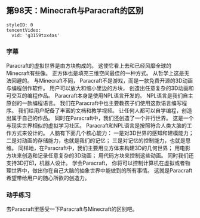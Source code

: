 ## 第98天：Minecraft与Paracraft的区别


```@TencentVideo
styleID: 0
tencentVideo:
  vid: 'g3159txx4as'

```
### 字幕

Paracraft的虚拟世界是由方块构成的。
这使它看上去和已经风靡全球的Minecraft有些像。
正方体也是填充三维空间最佳的一种方式。
从哲学上这是无法回避的。
与Minecraft不同，
Paracraft不是游戏，而是一款免费开源的3D动画与编程创作软件。
用户可以放大和缩小里边的方块，
创造出任意复杂的3D动画和可交互的编程作品。
Paracraft本身是使用NPL语言开发的。
NPL语言是我们自主原创的一款编程语言。
我们在Paracraft中也主要教孩子们使用这款语言编写程序。
我们给用户配备了丰富的文档和教学视频。
让任何人都可以自学编程，创造出属于自己的作品。
同时在Paracraft中，我们还创造了一个并行世界。
这是一个与现实世界相似的虚拟学习社区。
Paracraft和NPL语言是按照符合人类大脑的工作方式来设计的。
人脑有下面几个核心能力：
一是对3D世界的感知和建模能力；
二是对动画的存储能力，也就是我们的记忆；
三是对记忆的控制能力，也就是思维。
同样地，在Paracraft中，我们主要用立方体来构建3D的几何世界；
用电影方块来创造和记录任意复杂的3D动画；
用代码方块来控制这些动画。
同时我们还支持3D打印，机器人设计。
学会Paracraft，
你将可以控制计算机在虚拟或者物理世界中，做出你在自己大脑的抽象世界中能做到的所有事情。
这就是Paracraft希望带给用户的随心所欲的创造力。

### 动手练习
去Paracraft里感受一下Paracraft与Minecraft的区别吧。